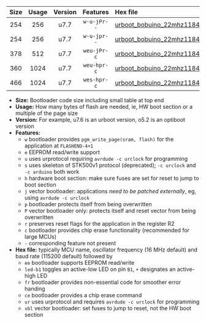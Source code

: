 |Size|Usage|Version|Features|Hex file|
|:-:|:-:|:-:|:-:|:--|
|254|256|u7.7|`w-u-jPr--`|[urboot_bobuino_22mhz1184_38400bps_led+b7_ur_vbl.hex](https://raw.githubusercontent.com/stefanrueger/urboot.hex/main/boards/bobuino/fcpu_22mhz1184/38400_bps/urboot_bobuino_22mhz1184_38400bps_led+b7_ur_vbl.hex)|
|254|256|u7.7|`w-u-jpr--`|[urboot_bobuino_22mhz1184_38400bps_led+b7_fr_ur_vbl.hex](https://raw.githubusercontent.com/stefanrueger/urboot.hex/main/boards/bobuino/fcpu_22mhz1184/38400_bps/urboot_bobuino_22mhz1184_38400bps_led+b7_fr_ur_vbl.hex)|
|378|512|u7.7|`weu-jPr-c`|[urboot_bobuino_22mhz1184_38400bps_ee_led+b7_fr_ce_ur_vbl.hex](https://raw.githubusercontent.com/stefanrueger/urboot.hex/main/boards/bobuino/fcpu_22mhz1184/38400_bps/urboot_bobuino_22mhz1184_38400bps_ee_led+b7_fr_ce_ur_vbl.hex)|
|360|1024|u7.7|`weu-hpr-c`|[urboot_bobuino_22mhz1184_38400bps_ee_led+b7_fr_ce_ur.hex](https://raw.githubusercontent.com/stefanrueger/urboot.hex/main/boards/bobuino/fcpu_22mhz1184/38400_bps/urboot_bobuino_22mhz1184_38400bps_ee_led+b7_fr_ce_ur.hex)|
|466|1024|u7.7|`wes-hpr-c`|[urboot_bobuino_22mhz1184_38400bps_ee_led+b7_fr_ce.hex](https://raw.githubusercontent.com/stefanrueger/urboot.hex/main/boards/bobuino/fcpu_22mhz1184/38400_bps/urboot_bobuino_22mhz1184_38400bps_ee_led+b7_fr_ce.hex)|

- **Size:** Bootloader code size including small table at top end
- **Usage:** How many bytes of flash are needed, ie, HW boot section or a multiple of the page size
- **Version:** For example, u7.6 is an urboot version, o5.2 is an optiboot version
- **Features:**
  + `w` bootloader provides `pgm_write_page(sram, flash)` for the application at `FLASHEND-4+1`
  + `e` EEPROM read/write support
  + `u` uses urprotocol requiring `avrdude -c urclock` for programming
  + `s` uses skeleton of STK500v1 protocol (deprecated); `-c urclock` and `-c arduino` both work
  + `h` hardware boot section: make sure fuses are set for reset to jump to boot section
  + `j` vector bootloader: applications *need to be patched externally*, eg, using `avrdude -c urclock`
  + `p` bootloader protects itself from being overwritten
  + `P` vector bootloader only: protects itself and reset vector from being overwritten
  + `r` preserves reset flags for the application in the register R2
  + `c` bootloader provides chip erase functionality (recommended for large MCUs)
  + `-` corresponding feature not present
- **Hex file:** typically MCU name, oscillator frequency (16 MHz default) and baud rate (115200 default) followed by
  + `ee` bootloader supports EEPROM read/write
  + `led-b1` toggles an active-low LED on pin `B1`, `+` designates an active-high LED
  + `fr` bootloader provides non-essential code for smoother error handing
  + `ce` bootloader provides a chip erase command
  + `ur` uses urprotocol and requires `avrdude -c urclock` for programming
  + `vbl` vector bootloader: set fuses to jump to reset, not the HW boot section
